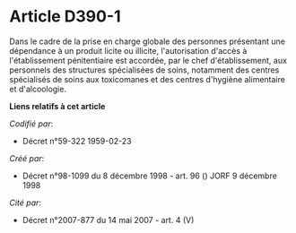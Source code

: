 # Article D390-1

Dans le cadre de la prise en charge globale des personnes présentant une dépendance à un produit licite ou illicite,
l'autorisation d'accès à l'établissement pénitentiaire est accordée, par le chef d'établissement, aux personnels des
structures spécialisées de soins, notamment des centres spécialisés de soins aux toxicomanes et des centres d'hygiène
alimentaire et d'alcoologie.

**Liens relatifs à cet article**

_Codifié par_:

  - Décret n°59-322 1959-02-23

_Créé par_:

  - Décret n°98-1099 du 8 décembre 1998 - art. 96 () JORF 9 décembre 1998

_Cité par_:

  - Décret n°2007-877 du 14 mai 2007 - art. 4 (V)
